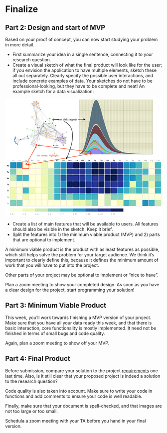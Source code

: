 # Finalize

## Part 2: Design and start of MVP

Based on your proof of concept, you can now start studying your problem in more detail. 

* First summarize your idea in a single sentence, connecting it to your research question.
* Create a visual sketch of what the final product will look like for the user; if you envision the application to have multiple elements, sketch these all out separately. Clearly specify the possible user interactions, and include concrete examples of data. Your sketches do not have to be professional-looking, but they have to be complete and neat! An example sketch for a data visualization:

![drawing](sketch.jpg)

* Create a list of main features that will be available to users. All features should also be visible in the sketch. Keep it brief.
* Split the features into 1) the minimum viable product (MVP) and 2) parts that are optional to implement.

A minimum viable product is the product with as least features as possible, which still helps solve the problem for your target audience. We think it’s important to clearly define this, because it defines the minimum amount of work that you will have to put into the project.

Other parts of your project may be optional to implement or “nice to have”.

Plan a zoom meeting to show your completed design. As soon as you have a clear design for the project, start programming your solution! 

## Part 3: Minimum Viable Product

This week, you’ll work towards finishing a MVP version of your project. Make sure that you have all your data ready this week, and that there is basic interaction, core functionality is mostly implemented. It need not be finished in terms of small bugs and code quality. 

Again, plan a zoom meeting to show off your MVP.

## Part 4: Final Product

Before submission, compare your solution to the project [requirements](/project/requirements) one last time. Also, is it still clear that your proposed project is indeed a solution to the research question? 

Code quality is also taken into account. Make sure to write your code in functions and add comments to ensure your code is well readable.

Finally, make sure that your document is spell-checked, and that images are not too large or too small.

Schedula a zoom meeting with your TA before you hand in your final version.
